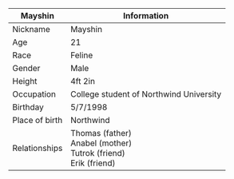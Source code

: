 Mayshin  | Information
---------|-------------
Nickname | Mayshin
Age | 21
Race | Feline
Gender | Male
Height | 4ft 2in
Occupation | College student of Northwind University
Birthday | 5/7/1998
Place of birth | Northwind
Relationships | Thomas (father) <br/> Anabel (mother) <br/> Tutrok (friend) <br/> Erik (friend) 
